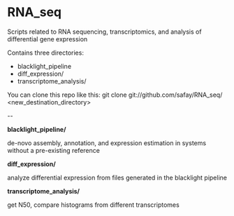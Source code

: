 RNA_seq
=======

Scripts related to RNA sequencing, transcriptomics, and analysis of differential gene expression

Contains three directories:
* blacklight_pipeline
* diff_expression/
* transcriptome_analysis/

You can clone this repo like this:
git clone git://github.com/safay/RNA_seq/ <new_destination_directory>

--

**blacklight_pipeline/**

de-novo assembly, annotation, and expression estimation in systems without a pre-existing reference

**diff_expression/**

analyze differential expression from files generated in the blacklight pipeline

**transcriptome_analysis/**

get N50, compare histograms from different transcriptomes 

